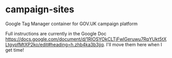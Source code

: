 # campaign-sites
Google Tag Manager container for GOV.UK campaign platform

Full instructions are currently in the Google Doc https://docs.google.com/document/d/1RIOSYOkCLTjFwlGeruwu7RqYUkt5tXLtgypfMtXP2ko/edit#heading=h.zhb4ka3b3jjq. I'll move them here when I get time!
